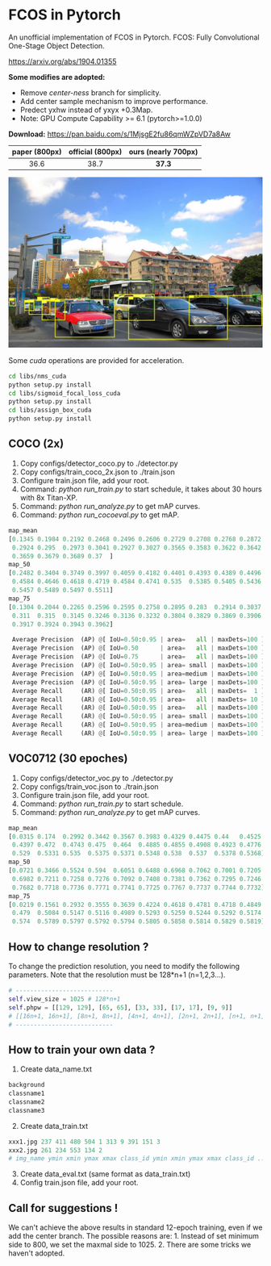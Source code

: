 # FCOS in Pytorch

An unofficial implementation of FCOS in Pytorch. 
FCOS: Fully Convolutional One-Stage Object Detection.

https://arxiv.org/abs/1904.01355

**Some modifies are adopted:**

- Remove *center-ness* branch for simplicity.
- Add center sample mechanism to improve performance.
- Predect yxhw instead of yxyx +0.3Map.
- Note: GPU Compute Capability >= 6.1 (pytorch>=1.0.0)

**Download:**  https://pan.baidu.com/s/1MjsgE2fu86qmWZpVD7a8Aw

| paper (800px) | official (800px) | ours (nearly 700px) |
| :-----------: | :--------------: | :-----------------: |
|     36.6      |       38.7       |      **37.3**       |

![](images/pred_street.jpg)

Some *cuda* operations are provided for acceleration. 

```bash
cd libs/nms_cuda
python setup.py install
cd libs/sigmoid_focal_loss_cuda
python setup.py install
cd libs/assign_box_cuda
python setup.py install
```

## COCO (2x)

1. Copy configs/detector_coco.py to ./detector.py
2. Copy configs/train_coco_2x.json to ./train.json
3. Configure train.json file, add your root. 
4. Command: *python run_train.py*  to start schedule, it takes about 30 hours with 8x Titan-XP.
5. Command: *python run_analyze.py*  to get mAP curves.
6. Command: *python run_cocoeval.py*  to get mAP.

```python
map_mean
[0.1345 0.1984 0.2192 0.2468 0.2496 0.2606 0.2729 0.2708 0.2768 0.2872
 0.2924 0.295  0.2973 0.3041 0.2927 0.3027 0.3565 0.3583 0.3622 0.3642
 0.3659 0.3679 0.3689 0.37  ]
map_50
[0.2482 0.3404 0.3749 0.3997 0.4059 0.4182 0.4401 0.4393 0.4389 0.4496
 0.4584 0.4646 0.4618 0.4719 0.4584 0.4741 0.535  0.5385 0.5405 0.5436
 0.5457 0.5489 0.5497 0.5511]
map_75
[0.1304 0.2044 0.2265 0.2596 0.2595 0.2758 0.2895 0.283  0.2914 0.3037
 0.311  0.315  0.3145 0.3246 0.3136 0.3232 0.3804 0.3829 0.3869 0.3906
 0.3917 0.3924 0.3943 0.3962]
```

```python
 Average Precision  (AP) @[ IoU=0.50:0.95 | area=   all | maxDets=100 ] = 0.373
 Average Precision  (AP) @[ IoU=0.50      | area=   all | maxDets=100 ] = 0.556
 Average Precision  (AP) @[ IoU=0.75      | area=   all | maxDets=100 ] = 0.398
 Average Precision  (AP) @[ IoU=0.50:0.95 | area= small | maxDets=100 ] = 0.198
 Average Precision  (AP) @[ IoU=0.50:0.95 | area=medium | maxDets=100 ] = 0.411
 Average Precision  (AP) @[ IoU=0.50:0.95 | area= large | maxDets=100 ] = 0.486
 Average Recall     (AR) @[ IoU=0.50:0.95 | area=   all | maxDets=  1 ] = 0.303
 Average Recall     (AR) @[ IoU=0.50:0.95 | area=   all | maxDets= 10 ] = 0.482
 Average Recall     (AR) @[ IoU=0.50:0.95 | area=   all | maxDets=100 ] = 0.525
 Average Recall     (AR) @[ IoU=0.50:0.95 | area= small | maxDets=100 ] = 0.326
 Average Recall     (AR) @[ IoU=0.50:0.95 | area=medium | maxDets=100 ] = 0.575
 Average Recall     (AR) @[ IoU=0.50:0.95 | area= large | maxDets=100 ] = 0.639
```

## VOC0712 (30 epoches)

1. Copy configs/detector_voc.py to ./detector.py
2. Copy configs/train_voc.json to ./train.json
3. Configure train.json file, add your root. 
4. Command: *python run_train.py*  to start schedule.
5. Command: *python run_analyze.py*  to get mAP curves.

```python
map_mean
[0.0315 0.174  0.2992 0.3442 0.3567 0.3983 0.4329 0.4475 0.44   0.4525
 0.4397 0.472  0.4743 0.475  0.464  0.4885 0.4855 0.4908 0.4923 0.4776
 0.529  0.5331 0.535  0.5375 0.5371 0.5348 0.538  0.537  0.5378 0.5368]
map_50
[0.0721 0.3466 0.5524 0.594  0.6051 0.6488 0.6968 0.7062 0.7001 0.7205
 0.6982 0.7211 0.7258 0.7276 0.7092 0.7408 0.7381 0.7362 0.7295 0.7246
 0.7682 0.7718 0.7736 0.7771 0.7741 0.7725 0.7767 0.7737 0.7744 0.7732]
map_75
[0.0219 0.1561 0.2932 0.3555 0.3639 0.4224 0.4618 0.4781 0.4718 0.4849
 0.479  0.5084 0.5147 0.5116 0.4989 0.5293 0.5259 0.5244 0.5292 0.5174
 0.574  0.5789 0.5797 0.5792 0.5794 0.5805 0.5858 0.5814 0.5829 0.5819]
```

## How to change resolution ?

To change the prediction resolution, you need to modify the following parameters.
Note that the resolution must be 128*n+1 (n=1,2,3...).

```python
# ---------------------------
self.view_size = 1025 # 128*n+1
self.phpw = [[129, 129], [65, 65], [33, 33], [17, 17], [9, 9]]
# [[16n+1, 16n+1], [8n+1, 8n+1], [4n+1, 4n+1], [2n+1, 2n+1], [n+1, n+1]]
# ---------------------------
```

## How to train your own data ?

1. Create data_name.txt

```python
background
classname1
classname2
classname3
```

2. Create data_train.txt

```python
xxx1.jpg 237 411 480 504 1 313 9 391 151 3
xxx2.jpg 261 234 553 134 2
# img_name ymin xmin ymax xmax class_id ymin xmin ymax xmax class_id ... \n 
```

3. Create data_eval.txt (same format as data_train.txt)
4. Config train.json file, add your root.

## Call for suggestions !

We can't achieve the above results in standard 12-epoch training, even if we add the center branch. The possible reasons are: 1. Instead of set minimum side to 800, we set the maxmal side to 1025. 2. There are some tricks we haven't adopted.
